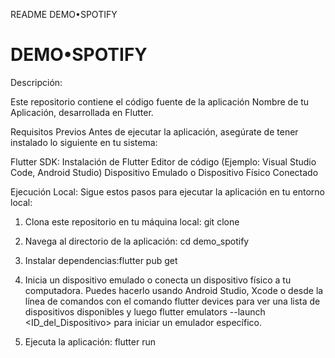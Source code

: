 README DEMO•SPOTIFY

# DEMO•SPOTIFY

Descripción:

Este repositorio contiene el código fuente de la aplicación Nombre de tu Aplicación, desarrollada en Flutter.

Requisitos Previos
Antes de ejecutar la aplicación, asegúrate de tener instalado lo siguiente en tu sistema:

Flutter SDK: Instalación de Flutter
Editor de código (Ejemplo: Visual Studio Code, Android Studio)
Dispositivo Emulado o Dispositivo Físico Conectado

Ejecución Local:
Sigue estos pasos para ejecutar la aplicación en tu entorno local:

1) Clona este repositorio en tu máquina local: git clone <URL del Repositorio>

2) Navega al directorio de la aplicación: cd demo_spotify

3) Instalar dependencias:flutter pub get

4) Inicia un dispositivo emulado o conecta un dispositivo físico a tu computadora. Puedes hacerlo usando Android Studio, Xcode o desde la línea de comandos con el comando flutter devices para ver una lista de dispositivos disponibles y luego flutter emulators --launch <ID_del_Dispositivo> para iniciar un emulador específico.

5) Ejecuta la aplicación: flutter run